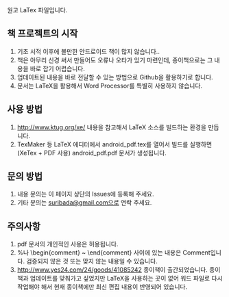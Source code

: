 
원고 LaTex 파일입니다.

## 책 프로젝트의 시작
1. 기초 서적 이후에 볼만한 안드로이드 책이 많지 않습니다..
2. 책은 아무리 신경 써서 만들어도 오류나 오타가 있기 마련인데, 종이책으로는 그 내용을 바로 잡기 어렵습니다.
3. 업데이트된 내용을 바로 전달할 수 있는 방법으로 Github을 활용하기로 합니다.
4. 문서는 LaTeX을 활용해서 Word Processor를 특별히 사용하지 않습니다.

## 사용 방법
1. http://www.ktug.org/xe/ 내용을 참고해서 LaTeX 소스를 빌드하는 환경을 만듭니다.
2. TexMaker 등 LaTeX 에디터에서 android_pdf.tex를 열어서 빌드를 실행하면 (XeTex + PDF 사용) android_pdf.pdf 문서가 생성됩니다.

## 문의 방법
1. 내용 문의는 이 페이지 상단의 Issues에 등록해 주세요.
2. 기타 문의는 suribada@gmail.com으로 연락 주세요.

## 주의사항
1. pdf 문서의 개인적인 사용은 허용됩니다.
2. %나 \begin{comment} ~ \end{comment} 사이에 있는 내용은 Comment입니다. 검증되지 않은 것 또는 맞지 않는 내용일 수 있습니다.
3. http://www.yes24.com/24/goods/41085242 종이책이 출간되었습니다. 종이책과 업데이트를 맞춰가고 싶었지만 LaTeX을 사용하는 곳이 없어 워드 파일로 다시 작업해야 해서 현재 종이책에만 최신 편집 내용이 반영되어 있습니다.




